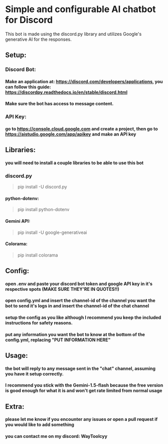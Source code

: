 # Simple and configurable AI chatbot for Discord

This bot is made using the discord.py library and utilizes Google's generative AI for the responses.

## Setup:
### Discord Bot:
#### Make an application at: https://discord.com/developers/applications, you can follow this guide: https://discordpy.readthedocs.io/en/stable/discord.html

#### Make sure the bot has access to message content.

### API Key:
#### go to https://console.cloud.google.com and create a project, then go to https://aistudio.google.com/app/apikey and make an API key

## Libraries:
#### you will need to install a couple libraries to be able to use this bot
### discord.py
> pip install -U discord.py
#### python-dotenv:
> pip install python-dotenv
#### Gemini API:
> pip install -U google-generativeai
#### Colorama:
> pip install colorama

## Config:
#### open .env and paste your discord bot token and google API key in it's respective spots (MAKE SURE THEY'RE IN QUOTES!!)
#### open config.yml and insert the channel-id of the channel you want the bot to send it's logs in and insert the channel-id of the chat channel
#### setup the config as you like although I recommend you keep the included instructions for safety reasons.
#### put any information you want the bot to know at the bottom of the config.yml, replacing "PUT INFORMATION HERE"

## Usage:
#### the bot will reply to any message sent in the "chat" channel, assuming you have it setup correctly.
#### I recommend you stick with the Gemini-1.5-flash because the free version is good enough for what it is and won't get rate limited from normal usage

## Extra:
#### please let me know if you encounter any issues or open a pull request if you would like to add something
#### you can contact me on my discord: WayTooIcyy
